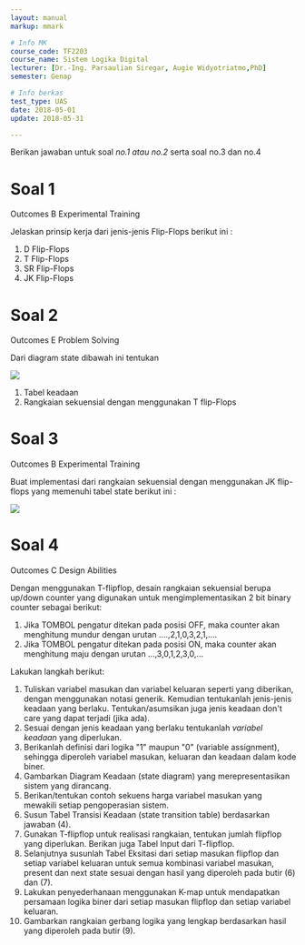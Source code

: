 ```yaml
---
layout: manual
markup: mmark

# Info MK
course_code: TF2203
course_name: Sistem Logika Digital
lecturer: [Dr.-Ing. Parsaulian Siregar, Augie Widyotriatmo,PhD]
semester: Genap

# Info berkas
test_type: UAS
date: 2018-05-01
update: 2018-05-31

---
```


Berikan jawaban untuk soal *no.1 atau no.2* serta soal no.3 dan no.4

# Soal 1
Outcomes B Experimental Training

Jelaskan prinsip kerja dari jenis-jenis Flip-Flops berikut ini :
1. D Flip-Flops
2. T Flip-Flops
3. SR Flip-Flops
4. JK Flip-Flops

# Soal 2
Outcomes E Problem Solving

Dari diagram state dibawah ini tentukan

![](../img/[2018]_UAS-Sisdig-1.png)

1. Tabel keadaan
2. Rangkaian sekuensial dengan menggunakan T flip-Flops

# Soal 3
Outcomes B Experimental Training

Buat implementasi dari rangkaian sekuensial dengan menggunakan JK flip-flops yang memenuhi tabel state berikut ini :

![](../img/[2018]_UAS-Sisdig-2.png)

# Soal 4
Outcomes C Design Abilities

Dengan menggunakan T-flipflop, desain rangkaian sekuensial berupa up/down counter yang digunakan untuk mengimplementasikan 2 bit binary counter sebagai berikut:
1. Jika TOMBOL pengatur ditekan pada posisi OFF, maka counter akan menghitung mundur dengan urutan ....,2,1,0,3,2,1,....
2. Jika TOMBOL pengatur ditekan pada posisi ON, maka counter akan menghitung maju dengan urutan ...,3,0,1,2,3,0,...

Lakukan langkah berikut:

1. Tuliskan variabel masukan dan variabel keluaran seperti yang diberikan, dengan menggunakan notasi generik. Kemudian tentukanlah jenis-jenis keadaan yang berlaku. Tentukan/asumsikan juga jenis keadaan don't care yang dapat terjadi (jika ada).
2. Sesuai dengan jenis keadaan yang berlaku tentukanlah *variabel keadaan* yang diperlukan.
3. Berikanlah definisi dari logika "1" maupun "0" (variable assignment), sehingga diperoleh variabel masukan, keluaran dan keadaan dalam kode biner.
4. Gambarkan Diagram Keadaan (state diagram) yang merepresentasikan sistem yang dirancang.
5. Berikan/tentukan contoh sekuens harga variabel masukan yang mewakili setiap pengoperasian sistem.
6. Susun Tabel Transisi Keadaan (state transition table) berdasarkan jawaban (4).
7. Gunakan T-flipflop untuk realisasi rangkaian, tentukan jumlah flipflop yang diperlukan. Berikan juga Tabel Input dari T-flipflop.
8. Selanjutnya susunlah Tabel Eksitasi dari setiap masukan flipflop dan setiap variabel keluaran untuk semua kombinasi variabel masukan, present dan next state sesuai dengan hasil yang diperoleh pada butir (6) dan (7).
9. Lakukan penyederhanaan menggunakan K-map untuk mendapatkan persamaan logika biner dari setiap masukan flipflop dan setiap variabel keluaran.
10. Gambarkan rangkaian gerbang logika yang lengkap berdasarkan hasil yang diperoleh pada butir (9).
